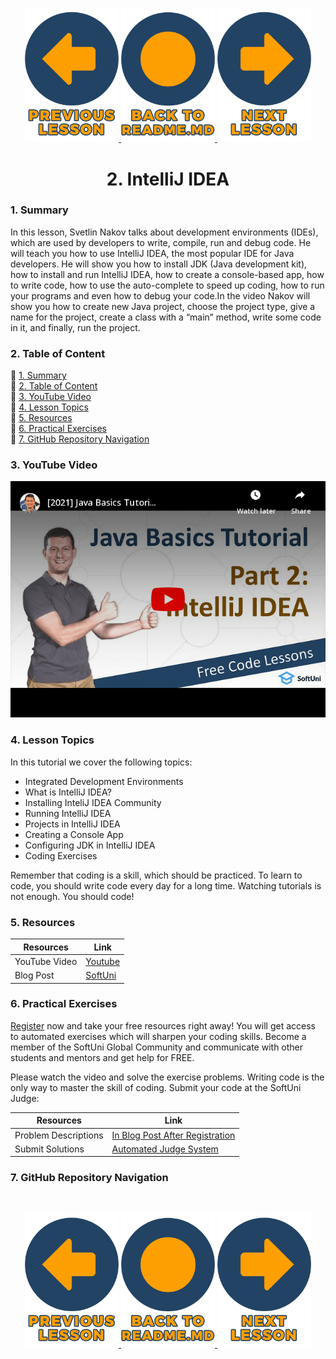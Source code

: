 <p align="center">
  <a href="https://github.com/SoftUni/Free-Java-Certification-Course/blob/main/lessons/01-Getting-Started-with-Java.md">
    <img src="assets/shared/buttons/arrow-left-text.png" alt="Previous-Button" width="150">
  </a>
  <a href="https://github.com/SoftUni/Free-Java-Certification-Course">
    <img src="assets/shared/buttons/home-button-text-2.png" alt="Home-Button" width="150">
  </a>
  <a href="https://github.com/SoftUni/Free-Java-Certification-Course/blob/main/lessons/03-Console-Based-Input-and-Output.md">
    <img src="assets/shared/buttons/arrow-right-text.png" alt="Next-Button" width="150">
  </a>

<h1 align="center">2. IntelliJ IDEA</h1>


### 1. Summary
<p>In this lesson, Svetlin Nakov talks about development environments (IDEs), which are used by developers to write, compile, run and debug code. He will teach you how to use IntelliJ IDEA, the most popular IDE for Java developers. He will show you how to install JDK (Java development kit), how to install and run IntelliJ IDEA, how to create a console-based app, how to write code, how to use the auto-complete to speed up coding, how to run your programs and even how to debug your code.In the video Nakov will show you how to create new Java project, choose the project type, give a name for the project, create a class with a “main” method, write some code in it, and finally, run the project.</p>

### 2. Table of Content
📌 [1. Summary](#-1-Summary)<br>
📌 [2. Table of Content](#-2-Table-of-Content)<br>
📌 [3. YouTube Video](#-3-YouTube-Video)<br>
📌 [4. Lesson Topics](#-4-Lesson-Topics)<br>
📌 [5. Resources](#-5-Resources)<br>
📌 [6. Practical Exercises](#-6-Practical-Exercises)<br>
📌 [7. GitHub Repository Navigation](#-7-GitHub-Repository-Navigation)<br>

### 3. YouTube Video
<p align="center">
<a href="https://youtu.be/3Hny8Mz2agQ">
    <img src="assets/embedded-videos/02-InteliJ-IDEA.png" alt="YouTube Thumbnail">
 </a>
</p>

### 4. Lesson Topics

In this tutorial we cover the following topics:
* Integrated Development Environments
* What is IntelliJ IDEA?
* Installing InteliJ IDEA Community
* Running IntelliJ IDEA
* Projects in IntelliJ IDEA
* Creating a Console App
* Configuring JDK in IntelliJ IDEA
* Coding Exercises
<p>Remember that coding is a skill, which should be practiced. To learn to code, you should write code every day for a long time. Watching tutorials is not enough. You should code! </p>

### 5. Resources
| Resources | Link |
| -| - |
| YouTube Video | [Youtube](https://youtu.be/3Hny8Mz2agQ) |
| Blog Post | [SoftUni ](https://softuni.org/code-lessons/java-basics-tutorial-part-2-intellij-idea) |

### 6. Practical Exercises
<p> <a href="https://softuni.org/checkout/join-community"> Register</a> now and take your free resources right away! You will get access to automated exercises which will sharpen your coding skills. Become a member of the SoftUni Global Community and communicate with other students and mentors and get help for FREE. </p> 
<p>Please watch the video and solve the exercise problems. Writing code is the only way to master the skill of coding. Submit your code at the SoftUni Judge:</p>

| Resources | Link |
| - | - |
|  Problem Descriptions | [In Blog Post After Registration](https://softuni.org/code-lessons/java-basics-tutorial-part-2-intellij-idea) |
| Submit Solutions | [Automated Judge System ](https://judge.softuni.org/Contests/3252/Java-Tutorial-IntelliJ-IDEA-Part-2) |

### 7. GitHub Repository Navigation

<br>
<p align="center">
  <a href="https://github.com/SoftUni/Free-Java-Certification-Course/blob/main/lessons/01-Getting-Started-with-Java.md">
    <img src="assets/shared/buttons/arrow-left-text.png" alt="Previous-Button" width="150">
  </a>
  <a href="https://github.com/SoftUni/Free-Java-Certification-Course">
    <img src="assets/shared/buttons/home-button-text-2.png" alt="Home-Button" width="150">
  </a>
  <a href="https://github.com/SoftUni/Free-Java-Certification-Course/blob/main/lessons/03-Console-Based-Input-and-Output.md">
    <img src="assets/shared/buttons/arrow-right-text.png" alt="Next-Button" width="150">
  </a>
</p>

<!-- Increase Padding of Document to enable Last Table of Content Buttons -->
<br>
<br>
<br>
<br>
<br>